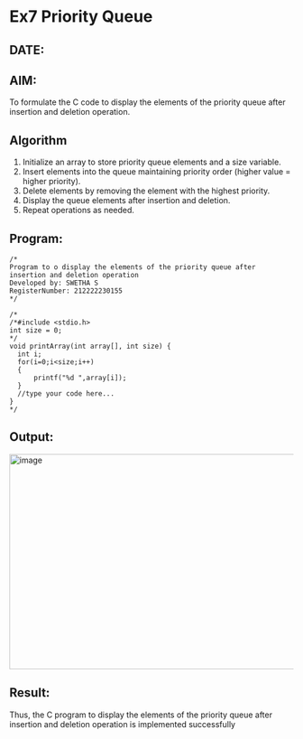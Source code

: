 # Ex7 Priority Queue
## DATE:
## AIM:
To formulate the C code to display the elements of the priority queue after insertion and deletion operation.

## Algorithm
1. Initialize an array to store priority queue elements and a size variable.
2. Insert elements into the queue maintaining priority order (higher value = higher priority).
3. Delete elements by removing the element with the highest priority.
4. Display the queue elements after insertion and deletion. 
5. Repeat operations as needed.  

## Program:
```
/*
Program to o display the elements of the priority queue after insertion and deletion operation
Developed by: SWETHA S
RegisterNumber: 212222230155
*/
```
```
/*
/*#include <stdio.h>
int size = 0;
*/
void printArray(int array[], int size) {
  int i;
  for(i=0;i<size;i++)
  {
      printf("%d ",array[i]);
  }
  //type your code here...
}
*/
```
## Output:

<img width="1084" height="381" alt="image" src="https://github.com/user-attachments/assets/6f9692f6-2722-4a3e-bdb3-a34e6c77d9e5" />


## Result:
Thus, the C program to display the elements of the priority queue after insertion and deletion operation is implemented successfully
